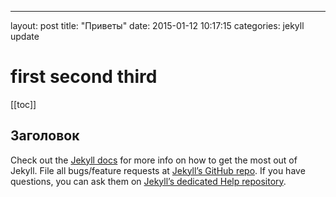 ---
layout: post
title:  "Приветы"
date:   2015-01-12 10:17:15
categories: jekyll update


# first second third

[[toc]]

## Заголовок



Check out the [Jekyll docs][jekyll] for more info on how to get the most out of Jekyll. File all bugs/feature requests at [Jekyll’s GitHub repo][jekyll-gh]. If you have questions, you can ask them on [Jekyll’s dedicated Help repository][jekyll-help].

[jekyll]:      http://jekyllrb.com
[jekyll-gh]:   https://github.com/jekyll/jekyll
[jekyll-help]: https://github.com/jekyll/jekyll-help
